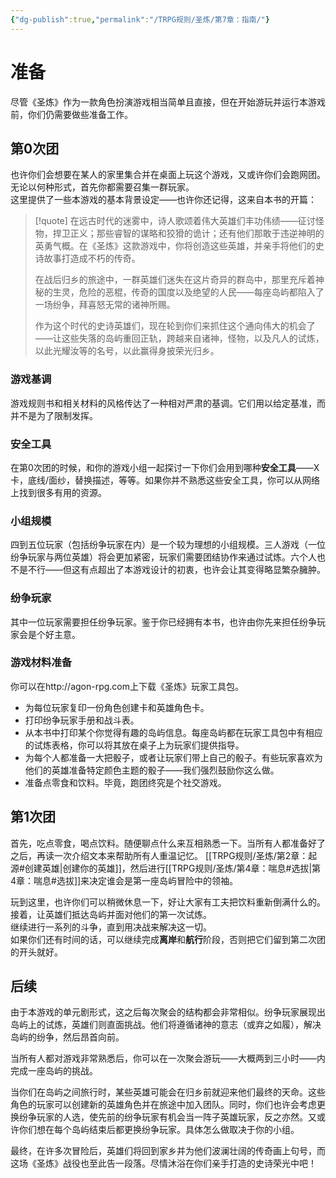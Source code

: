 ```yaml
---
{"dg-publish":true,"permalink":"/TRPG规则/圣炼/第7章：指南/"}
---
```


# 准备
尽管《圣炼》作为一款角色扮演游戏相当简单且直接，但在开始游玩并运行本游戏前，你们仍需要做些准备工作。

## 第0次团
也许你们会想要在某人的家里集合并在桌面上玩这个游戏，又或许你们会跑网团。无论以何种形式，首先你都需要召集一群玩家。  
这里提供了一些本游戏的基本背景设定——也许你还记得，这来自本书的开篇：

> [!quote] 
> 在远古时代的迷雾中，诗人歌颂着伟大英雄们丰功伟绩——征讨怪物，捍卫正义；那些睿智的谋略和狡猾的诡计；还有他们那敢于违逆神明的英勇气概。在《圣炼》这款游戏中，你将创造这些英雄，并亲手将他们的史诗故事打造成不朽的传奇。  
 > 
>在战后归乡的旅途中，一群英雄们迷失在这片奇异的群岛中，那里充斥着神秘的生灵，危险的恶棍，传奇的国度以及绝望的人民——每座岛屿都陷入了一场纷争，拜喜怒无常的诸神所赐。  
>
>作为这个时代的史诗英雄们，现在轮到你们来抓住这个通向伟大的机会了——让这些失落的岛屿重回正轨，跨越来自诸神，怪物，以及凡人的试炼，以此光耀汝等的名号，以此赢得身披荣光归乡。  

### 游戏基调
  游戏规则书和相关材料的风格传达了一种相对严肃的基调。它们用以给定基准，而并不是为了限制发挥。
  
### 安全工具
在第0次团的时候，和你的游戏小组一起探讨一下你们会用到哪种**安全工具**——X卡，底线/面纱，替换描述，等等。如果你并不熟悉这些安全工具，你可以从网络上找到很多有用的资源。  
  
### 小组规模
四到五位玩家（包括纷争玩家在内）是一个较为理想的小组规模。三人游戏（一位纷争玩家与两位英雄）将会更加紧密，玩家们需要团结协作来通过试炼。六个人也不是不行——但这有点超出了本游戏设计的初衷，也许会让其变得略显繁杂臃肿。  
  
### 纷争玩家
其中一位玩家需要担任纷争玩家。鉴于你已经拥有本书，也许由你先来担任纷争玩家会是个好主意。
  
### 游戏材料准备
你可以在http://agon-rpg.com上下载《圣炼》玩家工具包。  
- 为每位玩家复印一份角色创建卡和英雄角色卡。  
- 打印纷争玩家手册和战斗表。  
- 从本书中打印某个你觉得有趣的岛屿信息。每座岛屿都在玩家工具包中有相应的试炼表格，你可以将其放在桌子上为玩家们提供指导。  
- 为每个人都准备一大把骰子，或者让玩家们带上自己的骰子。有些玩家喜欢为他们的英雄准备特定颜色主题的骰子——我们强烈鼓励你这么做。  
- 准备点零食和饮料。毕竟，跑团终究是个社交游戏。

## 第1次团
首先，吃点零食，喝点饮料。随便聊点什么来互相熟悉一下。当所有人都准备好了之后，再读一次介绍文本来帮助所有人重温记忆。
[[TRPG规则/圣炼/第2章：起源#创建英雄\|创建你的英雄]]，然后进行[[TRPG规则/圣炼/第4章：喘息#选拔\|第4章：喘息#选拔]]来决定谁会是第一座岛屿冒险中的领袖。  

玩到这里，也许你们可以稍微休息一下，好让大家有工夫把饮料重新倒满什么的。接着，让英雄们抵达岛屿并面对他们的第一次试炼。  
继续进行一系列的斗争，直到用决战来解决这一切。  
如果你们还有时间的话，可以继续完成**离岸**和**航行**阶段，否则把它们留到第二次团的开头就好。

## 后续
由于本游戏的单元剧形式，这之后每次聚会的结构都会非常相似。纷争玩家展现出岛屿上的试炼，英雄们则直面挑战。他们将遵循诸神的意志（或弃之如履），解决岛屿的纷争，然后昂首向前。  

当所有人都对游戏非常熟悉后，你可以在一次聚会游玩——大概两到三小时——内完成一座岛屿的挑战。  

当你们在岛屿之间旅行时，某些英雄可能会在归乡前就迎来他们最终的天命。这些角色的玩家可以创建新的英雄角色并在旅途中加入团队。同时，你们也许会考虑更换纷争玩家的人选，使先前的纷争玩家有机会当一阵子英雄玩家，反之亦然。又或许你们想在每个岛屿结束后都更换纷争玩家。具体怎么做取决于你的小组。

最终，在许多次冒险后，英雄们将回到家乡并为他们波澜壮阔的传奇画上句号，而这场《圣炼》战役也至此告一段落。尽情沐浴在你们亲手打造的史诗荣光中吧！
